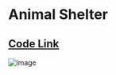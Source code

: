 # Animal Shelter 

## [Code Link](https://github.com/Fadi-Nayef/401-data-structures-and-algorithms/tree/stack-queue-animal-shelter/CodeChallenges/Animal%20_Shelter)

![image](https://user-images.githubusercontent.com/80682261/125715916-586e85ca-bc7c-48f3-8618-1439c3cace96.png)
